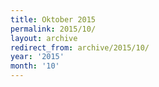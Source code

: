 ```yaml
---
title: Oktober 2015
permalink: 2015/10/
layout: archive
redirect_from: archive/2015/10/
year: '2015'
month: '10'
---
```


